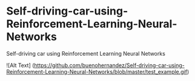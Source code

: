 # Self-driving-car-using-Reinforcement-Learning-Neural-Networks
Self-driving car using Reinforcement Learning Neural Networks

![Alt Text] (https://github.com/buenohernandez/Self-driving-car-using-Reinforcement-Learning-Neural-Networks/blob/master/test_example.gif)
